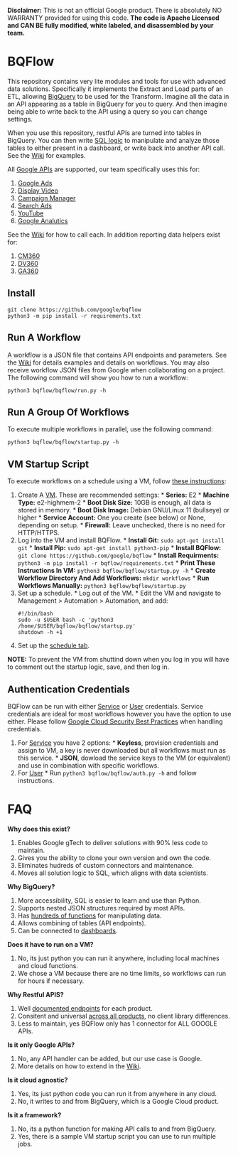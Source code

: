 **Disclaimer:** This is not an official Google product. There is absolutely NO
WARRANTY provided for using this code. **The code is Apache Licensed and CAN BE
fully modified, white labeled, and disassembled by your team.**

# BQFlow

This repository contains very lite modules and tools for use with advanced data
solutions. Specifically it implements the Extract and Load parts of an ETL,
allowing [BigQuery](https://cloud.google.com/bigquery) to be used for the Transform. Imagine all the data in an API
appearing as a table in BigQuery for you to query. And then imagine being able
to write back to the API using a query so you can change settings.

When you use this repository, restful APIs are turned into tables in BigQuery.
You can then write [SQL logic](https://cloud.google.com/bigquery/docs/reference/standard-sql/introduction#sql)
to manipulate and analyze those tables to either present in a dashboard, or
write back into another API call. See the [Wiki](/bqflow/wiki) for examples. 

All [Google APIs](https://developers.google.com/apis-explorer) are supported,
our team specifically uses this for:

  1. [Google Ads](https://developers.google.com/google-ads/api/rest/overview)
  1. [Display Video](https://developers.google.com/display-video/api/reference/rest)
  1. [Campaign Manager](https://developers.google.com/doubleclick-advertisers/rel_notes)
  1. [Search Ads](https://developers.google.com/search-ads/v2/reference)
  1. [YouTube](https://developers.google.com/youtube/v3/docs)
  1. [Google Analutics](https://developers.google.com/analytics/devguides/reporting/core/v4/rest)

See the [Wiki](/bqflow/wiki) for how to call each. In addition reporting data helpers exist for:

  1. [CM360](/bqflow/task/cm_report.py)
  1. [DV360](/bqflow/task/dv_report.py)
  1. [GA360](/bqflow/task/ga_report.py)

## Install

```
git clone https://github.com/google/bqflow
python3 -m pip install -r requirements.txt
```

## Run A Workflow

A workflow is a JSON file that contains API endpoints and parameters. See the
[Wiki](/bqflow/wiki) for details examples and details on workflows. You may also
receive workflow JSON files from Google when collaborating on a project. The
following command will show you how to run a workflow:

```
python3 bqflow/bqflow/run.py -h
```

## Run A Group Of Workflows

To execute multiple workflows in parallel, use the following command:

```
python3 bqflow/bqflow/startup.py -h
```

## VM Startup Script

To execute workflows on a schedule using a VM, follow [these instructions](https://cloud.google.com/compute/docs/instances/startup-scripts/linux):

  1. Create A [VM](https://cloud.google.com/compute). These are recommended settings:
    * **Series:** E2
    * **Machine Type:** e2-highmem-2
    * **Boot Disk Size:** 10GB is enough, all data is stored in memory.
    * **Boot Disk Image:** Debian GNU/Linux 11 (bullseye) or higher
    * **Service Account:** One you create (see below) or None, depending on setup.
    * **Firewall:** Leave unchecked, there is no need for HTTP/HTTPS. 
  1. Log into the VM and install BQFlow.
    * **Install Git:** `sudo apt-get install git`
    * **Install Pip:** `sudo apt-get install python3-pip`
    * **Install BQFlow:** `git clone https://github.com/google/bqflow`
    * **Install Requirments:** `python3 -m pip install -r bqflow/requirements.txt`
    * **Print These Instructions In VM:** `python3 bqflow/bqflow/startup.py -h`
    * **Create Workflow Directory And Add Workflows:** `mkdir workflows`
    * **Run Workflows Manually:** `python3 bqflow/bqflow/startup.py`
  1. Set up a schedule.
    * Log out of the VM.
    * Edit the VM and navigate to Management > Automation > Automation, and add:
      ```
      #!/bin/bash
      sudo -u $USER bash -c 'python3 /home/$USER/bqflow/bqflow/startup.py'
      shutdown -h +1
      ```
  1. Set up the [schedule tab](https://console.cloud.google.com/compute/instances/instanceSchedules?&tab=instanceSchedules).

**NOTE:** To prevent the VM from shuttind down when you log in you will have to
comment out the startup logic, save, and then log in.

## Authentication Credentials

BQFlow can be run with either [Service](https://developers.google.com/workspace/guides/create-credentials#service-account)
or [User](https://developers.google.com/workspace/guides/create-credentials#oauth-client-id)
credentials. Service credentials are ideal for most workflows however you have
the option to use either. Please follow [Google Cloud Security Best Practices](https://cloud.google.com/security/best-practices)
when handling credentials.

  1. For [Service](https://developers.google.com/workspace/guides/create-credentials#service-account) you have 2 options:
    * **Keyless**, provision credentials and assign to VM, a key is never downloaded but all workflows must run as this service. 
    * **JSON**, dowload the service keys to the VM (or equivalent) and use in combination with specific workflows.
  1. For [User](https://developers.google.com/workspace/guides/create-credentials#oauth-client-id)
    * Run `python3 bqflow/bqflow/auth.py -h` and follow instructions.

# FAQ

**Why does this exist?**
   1. Enables Google gTech to deliver solutions with 90% less code to maintain.
   1. Gives you the ability to clone your own version and own the code.
   1. Eliminates hudreds of custom connectors and maintenance.
   1. Moves all solution logic to SQL, which aligns with data scientists.

**Why BigQuery?**

  1. More accessibility, SQL is easier to learn and use than Python.
  1. Supports nested JSON structures required by most APIs.
  1. Has [hundreds of functions](https://cloud.google.com/bigquery/docs/reference/standard-sql/functions-and-operators) for manipulating data.
  1. Allows combining of tables (API endpoints).
  1. Can be connected to [dashboards](https://lookerstudio.google.com/).

**Does it have to run on a VM?**
  1. No, its just python you can run it anywhere, including local machines and cloud functions.
  1. We chose a VM because there are no time limits, so workflows can run for hours if necessary.

**Why Restful APIS?**
  1. Well [documented endpoints](https://developers.google.com/apis-explorer) for each product.
  1. Consitent and universal [across all products](https://developers.google.com/discovery/v1/reference/apis), no client library differences.
  1. Less to maintain, yes BQFlow only has 1 connector for ALL GOOGLE APIs.

**Is it only Google APIs?**
  1. No, any API handler can be added, but our use case is Google.
  2. More details on how to extend in the [Wiki](/bqflow/wiki).

**Is it cloud agnostic?**
  1. Yes, its just python code you can run it from anywhere in any cloud.
  1. No, it writes to and from BigQuery, which is a Google Cloud product.

**Is it a framework?**
   1. No, its a python function for making API calls to and from BigQuery.
   1. Yes, there is a sample VM startup script you can use to run multiple jobs. 
